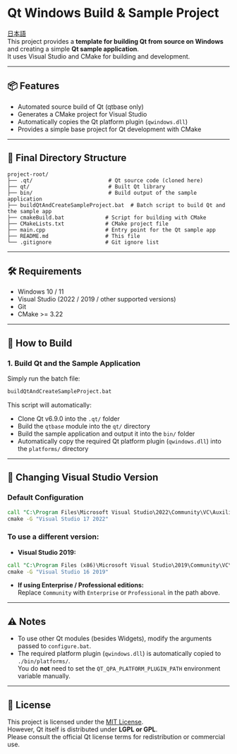 # Qt Windows Build & Sample Project
[日本語](./README.md)  
This project provides a **template for building Qt from source on Windows** and creating a simple **Qt sample application**.  
It uses Visual Studio and CMake for building and development.

---

## 📦 Features

- Automated source build of Qt (qtbase only)  
- Generates a CMake project for Visual Studio  
- Automatically copies the Qt platform plugin (`qwindows.dll`)  
- Provides a simple base project for Qt development with CMake  

---

## 📁 Final Directory Structure

```
project-root/
├── .qt/                        # Qt source code (cloned here)
├── qt/                         # Built Qt library
├── bin/                        # Build output of the sample application
├── buildQtAndCreateSampleProject.bat  # Batch script to build Qt and the sample app
├── cmakeBuild.bat             # Script for building with CMake
├── CMakeLists.txt             # CMake project file
├── main.cpp                   # Entry point for the Qt sample app
├── README.md                  # This file
└── .gitignore                 # Git ignore list
```

---

## 🛠️ Requirements

- Windows 10 / 11  
- Visual Studio (2022 / 2019 / other supported versions)  
- Git  
- CMake >= 3.22  

---

## 🚀 How to Build

### 1. Build Qt and the Sample Application

Simply run the batch file:

```bat
buildQtAndCreateSampleProject.bat
```

This script will automatically:

- Clone Qt v6.9.0 into the `.qt/` folder  
- Build the `qtbase` module into the `qt/` directory  
- Build the sample application and output it into the `bin/` folder  
- Automatically copy the required Qt platform plugin (`qwindows.dll`) into the `platforms/` directory  

---

## 🔧 Changing Visual Studio Version

### Default Configuration

```bat
call "C:\Program Files\Microsoft Visual Studio\2022\Community\VC\Auxiliary\Build\vcvarsall.bat" amd64
cmake -G "Visual Studio 17 2022"
```

### To use a different version:

- **Visual Studio 2019:**

```bat
call "C:\Program Files (x86)\Microsoft Visual Studio\2019\Community\VC\Auxiliary\Build\vcvarsall.bat" amd64
cmake -G "Visual Studio 16 2019"
```

- **If using Enterprise / Professional editions:**  
  Replace `Community` with `Enterprise` or `Professional` in the path above.

---

## ⚠️ Notes

- To use other Qt modules (besides Widgets), modify the arguments passed to `configure.bat`.
- The required platform plugin (`qwindows.dll`) is automatically copied to `./bin/platforms/`.  
  You do **not** need to set the `QT_QPA_PLATFORM_PLUGIN_PATH` environment variable manually.

---

## 📄 License

This project is licensed under the [MIT License](./LICENSE).  
However, Qt itself is distributed under **LGPL or GPL**.  
Please consult the official Qt license terms for redistribution or commercial use.
